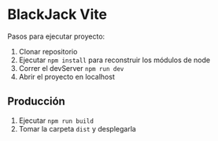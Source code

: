 # BlackJack Vite

Pasos para ejecutar proyecto:

1. Clonar repositorio
2. Ejecutar ```npm install``` para reconstruir los módulos de node
3. Correr el devServer ```npm run dev```
4. Abrir el proyecto en localhost

## Producción

1. Ejecutar ```npm run build```
2. Tomar la carpeta ```dist``` y desplegarla